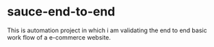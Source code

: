 # sauce-end-to-end
This is automation project in which i am validating the end to end basic work flow of a e-commerce website.
